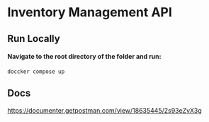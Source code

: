 # Inventory Management API

## Run Locally
#### Navigate to the root directory of the folder and run:
```shell
doccker compose up
```

## Docs
https://documenter.getpostman.com/view/18635445/2s93eZyX3g